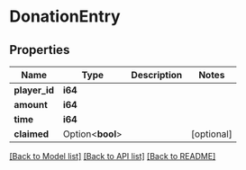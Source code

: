 # DonationEntry

## Properties

Name | Type | Description | Notes
------------ | ------------- | ------------- | -------------
**player_id** | **i64** |  | 
**amount** | **i64** |  | 
**time** | **i64** |  | 
**claimed** | Option<**bool**> |  | [optional]

[[Back to Model list]](../README.md#documentation-for-models) [[Back to API list]](../README.md#documentation-for-api-endpoints) [[Back to README]](../README.md)


